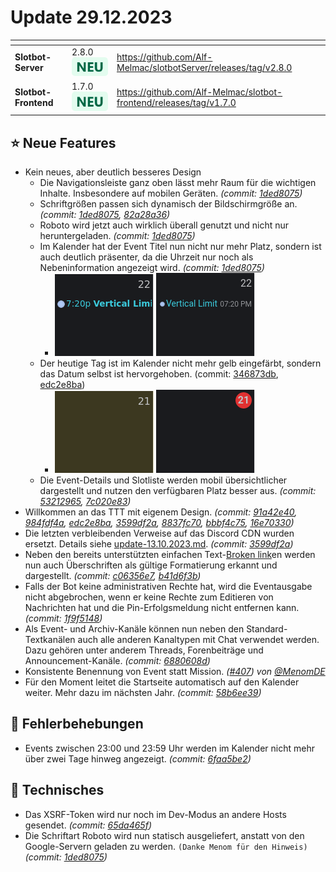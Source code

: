 # Update 29.12.2023

<table data-card-size="large" data-view="cards"><thead><tr><th></th><th></th><th data-hidden data-card-target data-type="content-ref"></th></tr></thead><tbody><tr><td><strong>Slotbot-Server</strong></td><td>2.8.0 <img src="../../.gitbook/assets/Badge-New.png" alt="Neu" data-size="line"></td><td><a href="https://github.com/Alf-Melmac/slotbotServer/releases/tag/v2.8.0">https://github.com/Alf-Melmac/slotbotServer/releases/tag/v2.8.0</a></td></tr><tr><td><strong>Slotbot-Frontend</strong></td><td>1.7.0 <img src="../../.gitbook/assets/Badge-New.png" alt="Neu" data-size="line"></td><td><a href="https://github.com/Alf-Melmac/slotbot-frontend/releases/tag/v1.7.0">https://github.com/Alf-Melmac/slotbot-frontend/releases/tag/v1.7.0</a></td></tr></tbody></table>

## ⭐ Neue Features

* Kein neues, aber deutlich besseres Design
  * Die Navigationsleiste ganz oben lässt mehr Raum für die wichtigen Inhalte. Insbesondere auf mobilen Geräten. _(commit:_ [_1ded8075_](https://github.com/Alf-Melmac/slotbot-frontend/commit/1ded807556549b7bd4cf9b1eae52b6c56b7511f6)_)_
  * Schriftgrößen passen sich dynamisch der Bildschirmgröße an. _(commit:_ [_1ded8075_](https://github.com/Alf-Melmac/slotbot-frontend/commit/1ded807556549b7bd4cf9b1eae52b6c56b7511f6)_,_ [_82a28a36_](https://github.com/Alf-Melmac/slotbot-frontend/commit/82a28a36f4ba83b431144c38916284a0cb472f38)_)_
  * Roboto wird jetzt auch wirklich überall genutzt und nicht nur heruntergeladen. _(commit:_ [_1ded8075_](https://github.com/Alf-Melmac/slotbot-frontend/commit/1ded807556549b7bd4cf9b1eae52b6c56b7511f6)_)_
  * Im Kalender hat der Event Titel nun nicht nur mehr Platz, sondern ist auch deutlich präsenter, da die Uhrzeit nur noch als Nebeninformation angezeigt wird. _(commit:_ [_1ded8075_](https://github.com/Alf-Melmac/slotbot-frontend/commit/1ded807556549b7bd4cf9b1eae52b6c56b7511f6)_)_
    * ![](../../.gitbook/assets/Changelog-122023-CalendarEvent-Old.png)   ![](../../.gitbook/assets/Changelog-122023-CalendarEvent-New.png)
  * Der heutige Tag ist im Kalender nicht mehr gelb eingefärbt, sondern das Datum selbst ist hervorgehoben. (commit: [346873db](https://github.com/Alf-Melmac/slotbot-frontend/commit/346873db513c9b613507f161aa63b576531a6209), [edc2e8ba](https://github.com/Alf-Melmac/slotbot-frontend/commit/edc2e8baaab70ad3b0b8d0bd69fb3775321b5620))
    * ![](../../.gitbook/assets/Changelog-122023-CalendarToday-Old.png)   ![](../../.gitbook/assets/Changelog-122023-CalendarToday-New.png)
  * Die Event-Details und Slotliste werden mobil übersichtlicher dargestellt und nutzen den verfügbaren Platz besser aus. _(commit:_ [_53212965_](https://github.com/Alf-Melmac/slotbot-frontend/commit/53212965ec9a3d2c099f880de4e2e1fc3d3d3446)_,_ [_7c020e83_](https://github.com/Alf-Melmac/slotbot-frontend/commit/7c020e835be4c6c55ed60e2c91db9a5d7a2b1936)_)_
* Willkommen an das TTT mit eigenem Design. _(commit:_ [_91a42e40_](https://github.com/Alf-Melmac/slotbot-frontend/commit/91a42e4022778251bbe96368a9dbe58b7e3841b1)_,_ [_984fdf4a_](https://github.com/Alf-Melmac/slotbot-frontend/commit/984fdf4af2123da37d12b1ff6b3a3955beae867a)_,_ [_edc2e8ba_](https://github.com/Alf-Melmac/slotbot-frontend/commit/edc2e8baaab70ad3b0b8d0bd69fb3775321b5620)_,_ [_3599df2a_](https://github.com/Alf-Melmac/slotbotServer/commit/3599df2ac448eb73b161a1d155c31e6b8aa1c900)_,_ [_8837fc70_](https://github.com/Alf-Melmac/slotbotServer/commit/8837fc70d4f1675f75b2541d90448534e0dec7aa)_,_ [_bbbf4c75_](https://github.com/Alf-Melmac/slotbot-frontend/commit/bbbf4c7508d33f946baa3f85754790bcfece8295)_,_ [_16e70330_](https://github.com/Alf-Melmac/slotbot-frontend/commit/16e70330769533aafeab2f5bcbd104ed5de785cd)_)_
* Die letzten verbleibenden Verweise auf das Discord CDN wurden ersetzt. Details siehe [update-13.10.2023.md](update-13.10.2023.md "mention"). _(commit:_ [_3599df2a_](https://github.com/Alf-Melmac/slotbotServer/commit/3599df2ac448eb73b161a1d155c31e6b8aa1c900)_)_
* Neben den bereits unterstützten einfachen Text-[Broken link](broken-reference "mention")en werden nun auch Überschriften als gültige Formatierung erkannt und dargestellt. _(commit:_ [_c06356e7_](https://github.com/Alf-Melmac/slotbotServer/commit/c06356e7adbe436b25a28472ed15b63fe5952e37)_,_ [_b41d6f3b_](https://github.com/Alf-Melmac/slotbotServer/commit/b41d6f3bbbfb1f518e4089131fcf180fb078a538)_)_
* Falls der Bot keine administrativen Rechte hat, wird die Eventausgabe nicht abgebrochen, wenn er keine Rechte zum Editieren von Nachrichten hat und die Pin-Erfolgsmeldung nicht entfernen kann. _(commit:_ [_1f9f5148_](https://github.com/Alf-Melmac/slotbotServer/commit/1f9f5148bb2779f9d6da3fba210ecb2a2c2384df)_)_
* Als Event- und Archiv-Kanäle können nun neben den Standard-Textkanälen auch alle anderen Kanaltypen mit Chat verwendet werden. Dazu gehören unter anderem Threads, Forenbeiträge und Announcement-Kanäle. _(commit:_ [_6880608d_](https://github.com/Alf-Melmac/slotbotServer/commit/6880608d53b210eeb9354eea2154ffef1541b619)_)_
* Konsistente Benennung von Event statt Mission. _(_[_#407_](https://github.com/Alf-Melmac/slotbot-frontend/pull/407)_) von_ [_@MenomDE_](https://github.com/MenomDE)
* Für den Moment leitet die Startseite automatisch auf den Kalender weiter. Mehr dazu im nächsten Jahr. _(commit:_ [_58b6ee39_](https://github.com/Alf-Melmac/slotbot-frontend/commit/58b6ee391d9b6ff35275b09771ecccccdc6ec3b5)_)_

## 🐞 Fehlerbehebungen

* Events zwischen 23:00 und 23:59 Uhr werden im Kalender nicht mehr über zwei Tage hinweg angezeigt. _(commit:_ [_6faa5be2_](https://github.com/Alf-Melmac/slotbot-frontend/commit/6faa5be2f8fcb16fd4ea7dd4be1512ee842adf75)_)_

## 🔨 Technisches

* Das XSRF-Token wird nur noch im Dev-Modus an andere Hosts gesendet. _(commit:_ [_65da465f_](https://github.com/Alf-Melmac/slotbot-frontend/commit/65da465f4768f0bec618ddd43a4c83ad423bccec)_)_
* Die Schriftart Roboto wird nun statisch ausgeliefert, anstatt von den Google-Servern geladen zu werden. `(Danke Menom für den Hinweis)` _(commit:_ [_1ded8075_](https://github.com/Alf-Melmac/slotbot-frontend/commit/1ded807556549b7bd4cf9b1eae52b6c56b7511f6)_)_
